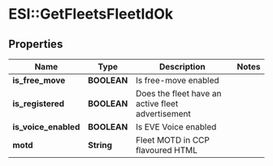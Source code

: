 # ESI::GetFleetsFleetIdOk

## Properties
Name | Type | Description | Notes
------------ | ------------- | ------------- | -------------
**is_free_move** | **BOOLEAN** | Is free-move enabled | 
**is_registered** | **BOOLEAN** | Does the fleet have an active fleet advertisement | 
**is_voice_enabled** | **BOOLEAN** | Is EVE Voice enabled | 
**motd** | **String** | Fleet MOTD in CCP flavoured HTML | 

